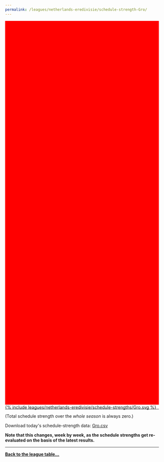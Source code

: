 ```yaml
---
permalink: /leagues/netherlands-eredivisie/schedule-strength-Gro/
---
```


<style>
.svg-wrap {
    background-color:red;
    height:0;
    padding-top:250%; /* 350px/550px */
    position: relative;
}

svg {
    background-color: white;
    height: 100%;
    display:block;
    width: 100%;
    position: absolute;
    top:0;
    left:0;
}
</style>


<div class="svg-wrap">
{% include leagues/netherlands-eredivisie/schedule-strengths/Gro.svg %}
</div>

-----

(Total schedule strength over the *whole season* is always zero.)


Download today's schedule-strength data: [Gro.csv](/assets/leagues/netherlands-eredivisie/2021/schedule-strengths/Gro.csv)

**Note that this changes, week by week, as the schedule strengths get re-evaluated on the
basis of the latest results.**

-----

[**Back to the league table...**](/leagues/netherlands-eredivisie)


